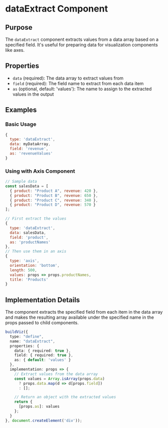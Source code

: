 # dataExtract Component

## Purpose
The `dataExtract` component extracts values from a data array based on a specified field. It's useful for preparing data for visualization components like axes.

## Properties
- `data` (required): The data array to extract values from
- `field` (required): The field name to extract from each data item
- `as` (optional, default: 'values'): The name to assign to the extracted values in the output

## Examples

### Basic Usage
```javascript
{
  type: 'dataExtract',
  data: myDataArray,
  field: 'revenue',
  as: 'revenueValues'
}
```

### Using with Axis Component
```javascript
// Sample data
const salesData = [
  { product: "Product A", revenue: 420 },
  { product: "Product B", revenue: 650 },
  { product: "Product C", revenue: 340 },
  { product: "Product D", revenue: 570 }
];

// First extract the values
{
  type: 'dataExtract',
  data: salesData,
  field: 'product',
  as: 'productNames'
},
// Then use them in an axis
{
  type: 'axis',
  orientation: 'bottom',
  length: 500,
  values: props => props.productNames,
  title: 'Products'
}
```

## Implementation Details
The component extracts the specified field from each item in the data array and makes the resulting array available under the specified name in the props passed to child components.

```typescript
buildViz({
  type: "define",
  name: "dataExtract",
  properties: {
    data: { required: true },
    field: { required: true },
    as: { default: 'values' }
  },
  implementation: props => {
    // Extract values from the data array
    const values = Array.isArray(props.data)
      ? props.data.map(d => d[props.field])
      : [];

    // Return an object with the extracted values
    return {
      [props.as]: values
    };
  }
}, document.createElement('div'));
```
